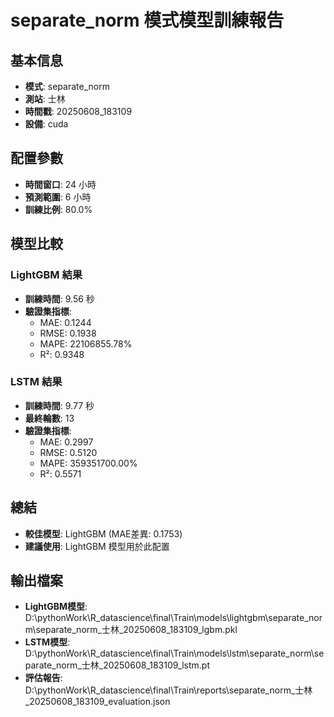 
# separate_norm 模式模型訓練報告

## 基本信息
- **模式**: separate_norm
- **測站**: 士林
- **時間戳**: 20250608_183109
- **設備**: cuda

## 配置參數
- **時間窗口**: 24 小時
- **預測範圍**: 6 小時
- **訓練比例**: 80.0%

## 模型比較

### LightGBM 結果

- **訓練時間**: 9.56 秒
- **驗證集指標**:
  - MAE: 0.1244
  - RMSE: 0.1938
  - MAPE: 22106855.78%
  - R²: 0.9348

### LSTM 結果

- **訓練時間**: 9.77 秒
- **最終輪數**: 13
- **驗證集指標**:
  - MAE: 0.2997
  - RMSE: 0.5120
  - MAPE: 359351700.00%
  - R²: 0.5571

## 總結

- **較佳模型**: LightGBM (MAE差異: 0.1753)
- **建議使用**: LightGBM 模型用於此配置


## 輸出檔案
- **LightGBM模型**: D:\pythonWork\R_datascience\final\Train\models\lightgbm\separate_norm\separate_norm_士林_20250608_183109_lgbm.pkl
- **LSTM模型**: D:\pythonWork\R_datascience\final\Train\models\lstm\separate_norm\separate_norm_士林_20250608_183109_lstm.pt
- **評估報告**: D:\pythonWork\R_datascience\final\Train\reports\separate_norm_士林_20250608_183109_evaluation.json
